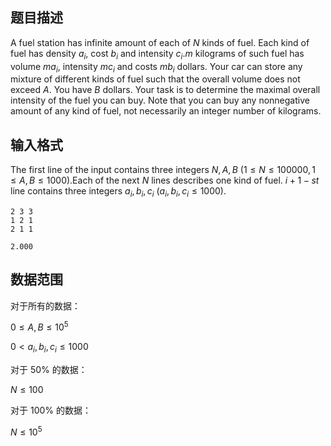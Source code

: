 ## 题目描述

A fuel station has infinite amount of each of $N$ kinds of fuel. Each kind of fuel has density $a_{i}$, cost $b_{i}$ and intensity $c_{i}$.$m$ kilograms of such fuel has volume $ma_{i}$, intensity $mc_{i}$ and costs $mb_{i}$ dollars. Your car can store any mixture of different kinds of fuel such that the overall volume does not exceed $A$. You have $B$ dollars. Your task is to determine the maximal overall intensity of the fuel you can buy. Note that you can buy any nonnegative amount of any kind of fuel, not necessarily an integer number of kilograms.

## 输入格式

The first line of the input contains three integers $N,A,B$ $(1 \leq N \leq 100000,1 \leq A,B  \leq 1000)$.Each of the next $N$ lines describes one kind of fuel. $i+1-st$ line contains three integers $a_{i},b_{i},c_{i} \ (a_i,b_i,c_i \leq 1000)$.

```input1
2 3 3
1 2 1
2 1 1
```

```output1
2.000
```

## 数据范围

对于所有的数据：

$0 \leq A,B \leq 10^5$

$0<a_i,b_i,c_i \leq 1000$

对于 $50\%$ 的数据：

$N \leq 100$

对于 $100\%$ 的数据：

$N \leq 10^5$

